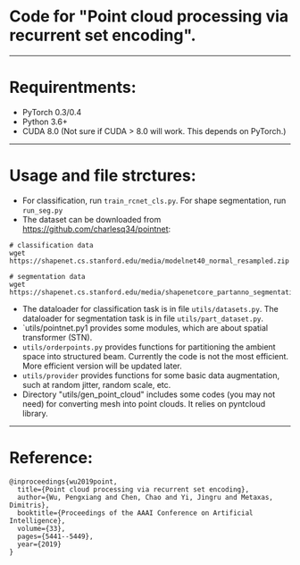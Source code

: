 # Code for "Point cloud processing via recurrent set encoding".

---

# Requirentments:
- PyTorch 0.3/0.4
- Python 3.6+
- CUDA 8.0 (Not sure if CUDA > 8.0 will work. This depends on PyTorch.)

---

# Usage and file strctures:

- For classification, run `train_rcnet_cls.py`. For shape segmentation, run `run_seg.py`
- The dataset can be downloaded from https://github.com/charlesq34/pointnet:
```
# classification data
wget https://shapenet.cs.stanford.edu/media/modelnet40_normal_resampled.zip

# segmentation data
wget https://shapenet.cs.stanford.edu/media/shapenetcore_partanno_segmentation_benchmark_v0_normal.zip
```

- The dataloader for classification task is in file `utils/datasets.py`. The dataloader for segmentation task is in file `utils/part_dataset.py`.
- `utils/pointnet.py1 provides some modules, which are about spatial transformer (STN).  
- `utils/orderpoints.py` provides functions for partitioning the ambient space into structured beam. Currently the code is not the most efficient. More efficient version will be updated later.
- `utils/provider` provides functions for some basic data augmentation, such at random jitter, random scale, etc.
- Directory "utils/gen_point_cloud" includes some codes (you may not need) for converting mesh into point clouds. It relies on pyntcloud library.

---
# Reference:
```
@inproceedings{wu2019point,
  title={Point cloud processing via recurrent set encoding},
  author={Wu, Pengxiang and Chen, Chao and Yi, Jingru and Metaxas, Dimitris},
  booktitle={Proceedings of the AAAI Conference on Artificial Intelligence},
  volume={33},
  pages={5441--5449},
  year={2019}
}
```